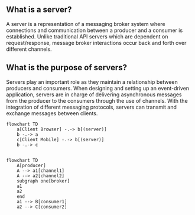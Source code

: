 
## What is a server?
A server is a representation of a messaging broker system where connections and communication between a producer and a consumer is established. Unlike traditional API servers which are dependent on request/response, message broker interactions occur back and forth over different channels.

## What is the purpose of servers?
Servers play an important role as they maintain a relationship between producers and consumers. When designing and setting up an event-driven application, servers are in charge of delivering asynchronous messages from the producer to the consumers through the use of channels. With the integration of different messaging protocols, servers can transmit and exchange messages between clients.

```mermaid
flowchart TD
    a[Client Browser] -.-> b[(server)]
    b -.-> a
    c[Client Mobile] -.-> b[(server)]
    b -.-> c
    
```

```mermaid
flowchart TD
    A[producer]
    A --> a1[channel1]
    A --> a2[channel2]
    subgraph one[broker]
    a1
    a2
    end
    a1 --> B[consumer1]
    a2 --> C[consumer2]
```

